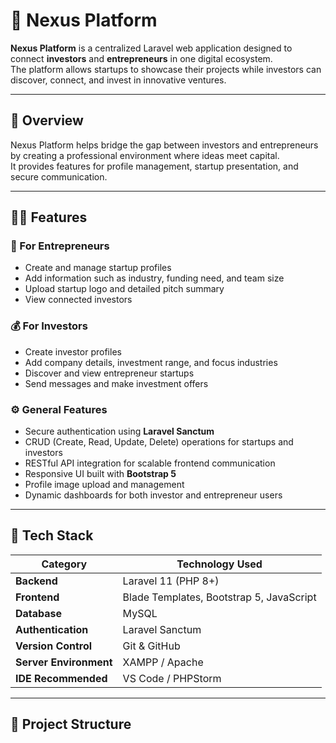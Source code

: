 # 🚀 Nexus Platform

**Nexus Platform** is a centralized Laravel web application designed to connect **investors** and **entrepreneurs** in one digital ecosystem.  
The platform allows startups to showcase their projects while investors can discover, connect, and invest in innovative ventures.

---

## 🌟 Overview

Nexus Platform helps bridge the gap between investors and entrepreneurs by creating a professional environment where ideas meet capital.  
It provides features for profile management, startup presentation, and secure communication.

---

## 👨‍💼 Features

### 🧠 For Entrepreneurs
- Create and manage startup profiles  
- Add information such as industry, funding need, and team size  
- Upload startup logo and detailed pitch summary  
- View connected investors  

### 💰 For Investors
- Create investor profiles  
- Add company details, investment range, and focus industries  
- Discover and view entrepreneur startups  
- Send messages and make investment offers  

### ⚙️ General Features
- Secure authentication using **Laravel Sanctum**  
- CRUD (Create, Read, Update, Delete) operations for startups and investors  
- RESTful API integration for scalable frontend communication  
- Responsive UI built with **Bootstrap 5**  
- Profile image upload and management  
- Dynamic dashboards for both investor and entrepreneur users  

---

## 🧩 Tech Stack

| Category | Technology Used |
|-----------|-----------------|
| **Backend** | Laravel 11 (PHP 8+) |
| **Frontend** | Blade Templates, Bootstrap 5, JavaScript |
| **Database** | MySQL |
| **Authentication** | Laravel Sanctum |
| **Version Control** | Git & GitHub |
| **Server Environment** | XAMPP / Apache |
| **IDE Recommended** | VS Code / PHPStorm |

---

## 📁 Project Structure

